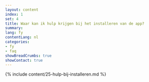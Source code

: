```yaml
---
layout: content
index: 1
set: 4
title: Waar kan ik hulp krijgen bij het installeren van de app?
summary: 
lang: fy
contentLang: nl
categories:
- fy
- faq
showBreadCrumbs: true
showContact: true
---
```

{% include content/25-hulp-bij-installeren.md %}
